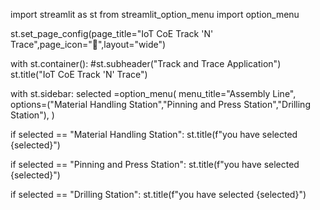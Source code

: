 import streamlit as st
from streamlit_option_menu import option_menu


st.set_page_config(page_title="IoT CoE Track 'N' Trace",page_icon=":tada:",layout="wide")

with st.container():
 #st.subheader("Track and Trace Application")
 st.title("IoT CoE Track 'N' Trace")

 with  st.sidebar:
  selected =option_menu(
         menu_title="Assembly Line",
         options=("Material Handling Station","Pinning and Press Station","Drilling Station"),
  )

if selected == "Material Handling Station":
     st.title(f"you have selected {selected}")


if selected == "Pinning and Press Station":
  st.title(f"you have selected {selected}")


if selected == "Drilling Station":
 st.title(f"you have selected {selected}")
